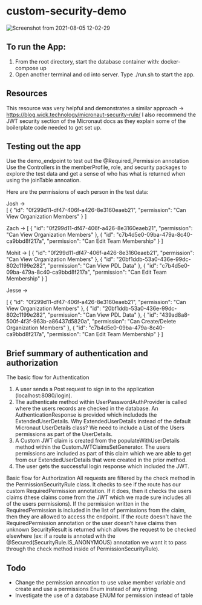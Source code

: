 # custom-security-demo

![Screenshot from 2021-08-05 12-02-29](https://user-images.githubusercontent.com/58009556/128391454-5539af57-add1-451c-b8e3-d6aeb76c1f25.png)

## To run the App:
1) From the root directory, start the database container with: docker-compose up
2) Open another terminal and cd into server.  Type ./run.sh to start the app. 


## Resources
This resource was very helpful and demonstrates a similar approach -> https://blog.wick.technology/micronaut-security-rule/
I also recommend the JWT security section of the Micronaut docs as they explain some of the boilerplate code needed to get set up. 

## Testing out the app
Use the demo_endpoint to test out the @Required_Permission annotation
Use the Controllers in the memberProfile, role, and security packages to explore the test data and get a sense of who has what is returned when using the joinTable annoation. 


Here are the permissions of each person in the test data:

Josh ->     
    [
      {
        "id": "0f299d11-df47-406f-a426-8e3160eaeb21",
        "permission": "Can View Organization Members"
      }
    ]

Zach -> 
[
    {
        "id": "0f299d11-df47-406f-a426-8e3160eaeb21",
        "permission": "Can View Organization Members"
    },
    {
        "id": "c7b4d5e0-09ba-479a-8c40-ca9bbd8f217a",
        "permission": "Can Edit Team Membership"
    }
]

Mohit -> 
[
    {
        "id": "0f299d11-df47-406f-a426-8e3160eaeb21",
        "permission": "Can View Organization Members"
    },
    {
        "id": "20bf1ddb-53a0-436e-99dc-802c1199e282",
        "permission": "Can View PDL Data"
    },
    {
        "id": "c7b4d5e0-09ba-479a-8c40-ca9bbd8f217a",
        "permission": "Can Edit Team Membership"
    }
]

Jesse -> 

[
    {
        "id": "0f299d11-df47-406f-a426-8e3160eaeb21",
        "permission": "Can View Organization Members"
    },
    {
        "id": "20bf1ddb-53a0-436e-99dc-802c1199e282",
        "permission": "Can View PDL Data"
    },
    {
        "id": "439ad8a8-500f-4f3f-963b-a86437d5820a",
        "permission": "Can Create/Delete Organization Members"
    },
    {
        "id": "c7b4d5e0-09ba-479a-8c40-ca9bbd8f217a",
        "permission": "Can Edit Team Membership"
    }
]


## Brief summary of authentication and authorization
The basic flow for Authentication
1) A user sends a Post request to sign in to the application (localhost:8080/login).
2) The authenticate method within UserPasswordAuthProvider is called where the users records are checked in the database.  An AuthenticationResponse is provided which includeds the ExtendedUserDetails.  Why ExtendedUserDetails instead of the default Micronaut UserDetails class?  We need to include a List of the Users permissions as part of the UserDetails.
3) A Custom JWT claim is created from the populateWithUserDetails method within the CustomJWTClaimsSetGenerator.  The users permissions are included as part of this claim which we are able to get from our ExtendedUserDetails that were created in the prior method.
4)  The user gets the successful login response which included the JWT. 


Basic flow for Authorization
All requests are filtered by the check method in the PermissionSecurityRule class.  It checks to see if the route has our custom RequiredPermission annotation.  If it does, then it checks the users claims (these claims come from the JWT which we made sure includes all of the users permissions).  If the permission written in the RequiredPermission is included in the list of permissions from the claim, then they are allowed to access the endpoint. 
If the route doesn't have the RequiredPermission annotation or the user doesn't have claims then unknown SecurityResult is returned which allows the request to be checked elsewhere (ex: if a route is annoted with the @Secured(SecurityRule.IS_ANONYMOUS) annotation we want it to pass through the check method inside of PermissionSecurityRule). 



## Todo
- Change the permission annoation to use value member variable and create and use a permissions Enum instead of any string
- Investigate the use of a database ENUM for permission instead of table


